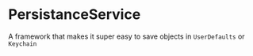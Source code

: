 # PersistanceService
A framework that makes it super easy to save objects in `UserDefaults` or `Keychain`
